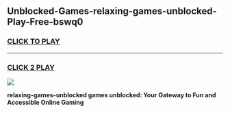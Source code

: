 
## Unblocked-Games-relaxing-games-unblocked-Play-Free-bswq0
<h3>
<a href="https://premium76.site?title=relaxing-games-unblocked&ref=19M">CLICK TO PLAY</a></h3>
<hr>

<h3>
<a href="https://premium76.site?title=relaxing-games-unblocked&ref=19M">CLICK 2 PLAY</a>
  
</h3>

<a href="https://premium76.site?title=relaxing-games-unblocked&ref=19M"><img src="https://clearcache.store/games.png"></a>


**relaxing-games-unblocked games unblocked: Your Gateway to Fun and Accessible Online Gaming**
